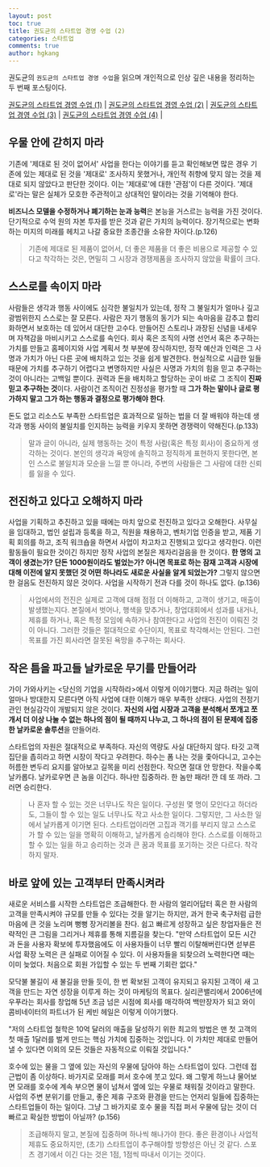 ```yaml
---
layout: post
toc: true
title: 권도균의 스타트업 경영 수업 (2)
categories: 스타트업
comments: true
author: hgkang
---
```


권도균의 `권도균의 스타트업 경영 수업`을 읽으며 개인적으로 인상 깊은 내용을 정리하는 두 번째 포스팅이다.

[권도균의 스타트업 경영 수업 (1)][dokyun1] |
[권도균의 스타트업 경영 수업 (2)][dokyun2] |
[권도균의 스타트업 경영 수업 (3)][dokyun3] |
[권도균의 스타트업 경영 수업 (4)][dokyun4] |

## 우물 안에 갇히지 마라

기존에 '제대로 된 것이 없어서' 사업을 한다는 이야기를 듣고 확인해보면 많은 경우 기존에 있는 제대로 된 것을 '제대로' 조사하지 못했거나, 개인적 취향에 맞지 않는 것을 제대로 되지 않았다고 판단한 것이다. 이는 '제대로'에 대한 '관점'이 다른 것이다. '제대로'라는 말은 실체가 모호한 주관적이고 상대적인 말이라는 것을 기억해야 한다.

**비즈니스 모델을 수정하거나 폐기하는 눈과 능력**은 본능을 거스르는 능력을 가진 것이다. 단기적으로 수억 원의 자본 투자를 받은 것과 같은 가치의 능력이다. 장기적으로는 변화하는 미지의 미래를 헤치고 나갈 중요한 조종간을 소유한 자이다.(p.126)

> 기존에 제대로 된 제품이 없어서, 더 좋은 제품을 더 좋은 비용으로 제공할 수 있다고 착각하는 것은, 면밀히 그 시장과 경쟁제품을 조사하지 않았을 확률이 크다.

## 스스로를 속이지 마라

사람들은 생각과 행동 사이에도 심각한 불일치가 있는데, 정작 그 불일치가 얼마나 깊고 광범위한지 스스로는 잘 모른다. 사람은 자기 행동의 동기가 되는 속마음을 감추고 합리화하면서 보호하는 데 있어서 대단한 고수다. 만들어진 스토리나 과장된 신념을 내세우며 자책감을 마비시키고 스스로를 속인다. 회사 혹은 조직의 사명 선언서 혹은 추구하는 가치를 만들고 홈페이지와 사업 계획서 첫 부분에 장식하지만, 정작 예산과 인력은 그 사명과 가치가 아닌 다른 곳에 배치하고 있는 것을 쉽게 발견한다. 현실적으로 시급한 일들 때문에 가치를 추구하기 어렵다고 변명하지만 사실은 사명과 가치의 힘을 믿고 추구하는 것이 아니라는 고백일 뿐이다. 권력과 돈을 배치하고 할당하는 곳이 바로 그 조직이 **진짜 믿고 추구하는 것**이다. 사람이건 조직이건 진정성을 평가할 때 **그가 하는 말이나 글로 평가하지 말고 그가 하는 행동과 결정으로 평가해야 한다**.

돈도 없고 리소스도 부족한 스타트업은 효과적으로 일하는 법을 더 잘 배워야 하는데 생각과 행동 사이의 불일치를 인지하는 능력을 키우지 못하면 경쟁력이 약해진다.(p.133)

> 말과 글이 아니라, 실제 행동하는 것이 특정 사람(혹은 특정 회사)이 중요하게 생각하는 것이다. 본인의 생각과 욕망에 솔직하고 정직하게 표현하지 못한다면, 본인 스스로 불일치과 모순을 느낄 뿐 아니라, 주변의 사람들은 그 사람에 대한 신뢰를 잃을 수 있다.

## 전진하고 있다고 오해하지 마라

사업을 기획하고 추진하고 있을 때에는 마치 앞으로 전진하고 있다고 오해한다. 사무실을 임대하고, 법인 설립과 등록을 하고, 직원을 채용하고, 벤처기업 인증을 받고, 제품 기획 회의를 하고, 조직 워크숍을 하면서 사업이 차고차고 진행되고 있다고 생각한다. 이런 활동들이 필요한 것이긴 하지만 정작 사업의 본질은 제자리걸음을 한 것이다. **한 명의 고객이 생겼는가? 단돈 1000원이라도 벌었는가? 아니면 목표로 하는 잠재 고객과 시장에 대해 이전에 알지 못했던 것 어떤 하나라도 새로운 사실을 알게 되었는가?** 그렇지 않으면 한 걸음도 전진하지 않은 것이다. 사업을 시작하기 전과 다를 것이 하나도 없다. (p.136)

> 사업에서의 전진은 실제로 고객에 대해 점점 더 이해하고, 고객이 생기고, 매출이 발생했는지다. 본질에서 벗어나, 행색을 맞추거나, 창업대회에서 성과를 내거나, 제휴를 하거나, 혹은 특정 모임에 속하거나 참여한다고 사업의 전진이 이뤄진 것이 아니다. 그러한 것들은 절대적으로 수단이지, 목표로 착각해서는 안된다. 그런 목표를 가진 회사라면 잘못된 욕망을 추구하는 회사다.

## 작은 틈을 파고들 날카로운 무기를 만들어라

가이 가와사키는 <당신의 기업을 시작하라>에서 이렇게 이야기했다. 지금 하려는 일이 얼마나 방대한지 모른다면 아직 사업에 대한 이해가 매우 부족한 상태다. 사업의 전정기관인 현실감각이 개발되지 않은 것이다. **자신의 사업 시장과 고객을 분석해서 쪼개고 쪼개서 더 이상 나눌 수 없는 하나의 점이 될 때까지 나누고, 그 하나의 점이 된 문제에 집중한 날카로운 솔루션**을 만들어라.

스타트업의 자원은 절대적으로 부족하다. 자신의 역량도 사실 대단하지 않다. 타깃 고객 집단을 좁히라고 하면 시장이 작다고 우려한다. 하수는 폼 나는 것을 좇아다니고, 고수는 허름한 변두리 요지를 알아보고 길목을 미리 선점한다. 작으면 절대 안 망한다. 작을수록 날카롭다. 날카로우면 큰 놈을 이긴다. 하나만 집중하라. 한 놈만 패라! 깐 데 또 까라. 그러면 승리한다.

> 나 혼자 할 수 있는 것은 너무나도 작은 일이다. 구성원 몇 명이 모인다고 하더라도, 그들이 할 수 있는 일도 너무나도 작고 사소한 일이다. 그렇지만, 그 사소한 일에서 날카롭게 이기면 된다. 스타트업이라면 고집과 객기를 부리지 않고 스스로가 할 수 있는 일을 명확히 이해하고, 날카롭게 승리해야 한다. 스스로를 이해하고 할 수 있는 일을 하고 승리하는 것과 큰 꿈과 목표를 포기하는 것은 다르다. 착각하지 말자.

## 바로 앞에 있는 고객부터 만족시켜라

새로운 서비스를 시작한 스타트업은 조급해한다. 한 사람의 얼리어답터 혹은 한 사람의 고객을 만족시켜야 규모를 만들 수 있다는 것을 알기는 하지만, 과거 한국 축구처럼 급한 마음에 큰 것을 노리며 뻥뻥 장거리볼을 찬다. 쉽고 빠르게 성장하고 싶은 창업자들은 전략적인 큰 그림을 그리거나 제휴를 통해 지름길을 찾는다. "만약 스타트업이 모든 시간과 돈을 사용자 확보에 투자했음에도 이 사용자들이 너무 빨리 이탈해버린다면 섣부른 사업 확장 노력은 큰 실패로 이어질 수 있다. 이 사용자들을 되찾으려 노력한다면 때는 이미 늦었다. 처음으로 회원 가입할 수 있는 두 번째 기회란 없다."

모닥불 불길이 새 불길을 만들 듯이, 한 번 확보된 고객이 유지되고 유지된 고객이 새 고객을 만드는 자연 성장을 이루게 하는 것이 마케팅의 목표다. 실리콘밸리에서 2006년에 우푸라는 회사를 창업해 5년 조금 넘은 시점에 회사를 매각하여 백만장자가 되고 와이 콤비네이터의 파트너가 된 케빈 헤일은 이렇게 이야기했다.

"저의 스타트업 철학은 10억 달러의 매출을 달성하기 위한 최고의 방법은 맨 첫 고객의 첫 매출 1달러를 벌게 만드는 핵심 가치에 집중하는 것입니다. 이 가치만 제대로 만들어낼 수 있다면 이외의 모든 것들은 자동적으로 이뤄질 것입니다."

호수에 있는 물을 그 옆에 있는 자신의 우물에 담아야 하는 스타트업이 있다. 그런데 접근법이 좀 이상하다. 바가지로 모래를 퍼서 호수에 붓고 있다. 왜 그렇게 하느냐 물어보면 모래를 호수에 계속 부으면 물이 넘쳐서 옆에 있는 우물로 채워질 것이라고 말한다. 사업의 주변 분위기를 만들고, 좋은 제휴 구조와 환경을 만드는 언저리 일들에 집중하는 스타트업들이 하는 일이다. 그냥 그 바가지로 호수 물을 직접 퍼서 우물에 담는 것이 더 빠르고 확실한 방법이 아닐까? (p.156)

> 조급해하지 말고, 본질에 집중하며 하나씩 해나가야 한다. 좋은 환경이나 사업적 제휴도 중요하지만, (초기) 스타트업이 추구해야할 방향성은 아닌 것 같다. 스포츠 경기에서 이긴 다는 것은 1점, 1점씩 따내서 이기는 것이다.

[dokyun1]: https://honggkang.github.io/%EC%8A%A4%ED%83%80%ED%8A%B8%EC%97%85/2021/11/11/dokyun-startup1.html
[dokyun2]: https://honggkang.github.io/%EC%8A%A4%ED%83%80%ED%8A%B8%EC%97%85/2021/11/11/dokyun-startup2.html
[dokyun3]: https://honggkang.github.io/%EC%8A%A4%ED%83%80%ED%8A%B8%EC%97%85/2021/11/12/dokyun-startup3.html
[dokyun4]: https://honggkang.github.io/%EC%8A%A4%ED%83%80%ED%8A%B8%EC%97%85/2021/11/14/dokyun-startup4.html
